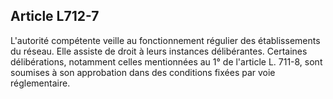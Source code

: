 Article L712-7
----
L'autorité compétente veille au fonctionnement régulier des établissements du
réseau. Elle assiste de droit à leurs instances délibérantes. Certaines
délibérations, notamment celles mentionnées au 1° de l'article L. 711-8, sont
soumises à son approbation dans des conditions fixées par voie réglementaire.
